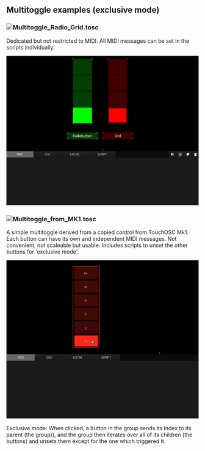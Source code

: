 ## Multitoggle examples (exclusive mode)

### ![Multitoggle_Radio_Grid.tosc](Multitoggle_Radio_Grid.tosc)

Dedicated but not restricted to MIDI. All MIDI messages can be set in the scripts individually.

![multitoggle](preview_2.gif)




### ![Multitoggle_from_MK1.tosc](Multitoggle_from_MK1.tosc)

A simple multitoggle derived from a copied control from TouchOSC Mk1. Each button can have its own and independent MIDI messages.
Not convenient, not scaleable but usable. Includes scripts to unset the other buttons for 'exclusive mode'.

![multitoggle](preview_1.gif) 

Exclusive mode: When clicked, a button in the group sends its index to its parent (the group)), and the group then
iterates over all of its children (the buttons) and unsets them except for the one which triggered it.